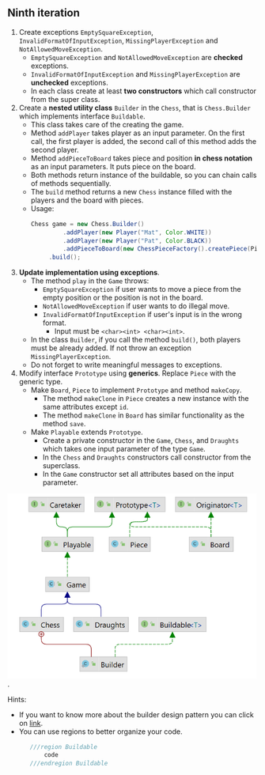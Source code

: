 ## Ninth iteration
1. Create exceptions `EmptySquareException`, `InvalidFormatOfInputException`,
   `MissingPlayerException` and `NotAllowedMoveException`.
    - `EmptySquareException` and `NotAllowedMoveException` are **checked** exceptions.
    - `InvalidFormatOfInputException` and `MissingPlayerException` are **unchecked** exceptions.
    - In each class create at least **two constructors** which call constructor from the super class.
2. Create a **nested utility class** `Builder` in the `Chess`, that is `Chess.Builder` which implements interface `Buildable`.
    - This class takes care of the creating the game.
    - Method `addPlayer` takes player as an input parameter. On the first call, the first player is added,
      the second call of this method adds the second player.
    - Method `addPieceToBoard` takes piece and position **in chess notation** as an input parameters. It puts piece on the board.
    - Both methods return instance of the buildable, so you can chain calls of methods sequentially.
    - The `build` method returns a new `Chess` instance filled with the players and the board with pieces.
    - Usage:
        ```java
        Chess game = new Chess.Builder()
                 .addPlayer(new Player("Mat", Color.WHITE))
                 .addPlayer(new Player("Pat", Color.BLACK))
                 .addPieceToBoard(new ChessPieceFactory().createPiece(PieceType.KING, Color.WHITE), 'e', 1)
             .build();
        ```
3. **Update implementation using exceptions**.
    - The method `play` in the `Game` throws:
        - `EmptySquareException` if user wants to move a piece from the empty position
          or the position is not in the board.
        - `NotAllowedMoveException` if user wants to do illegal move.
        - `InvalidFormatOfInputException` if user's input is in the wrong format.
            - Input must be `<char><int> <char><int>`.
    - In the class `Builder`, if you call the method `build()`, both players must be already added.
      If not throw an exception `MissingPlayerException`.
    - Do not forget to write meaningful messages to exceptions.
4. Modify interface `Prototype` using **generics**. Replace `Piece` with the generic type.
   - Make `Board`, `Piece` to implement `Prototype` and method `makeCopy`.
      - The method `makeClone` in `Piece` creates a new instance with the same attributes except `id`. 
      - The method `makeClone` in `Board` has similar functionality as the method `save`. 
   - Make `Playable` extends `Prototype`.
     - Create a private constructor in the `Game`, `Chess`, and `Draughts` which takes one input parameter of the type `Game`.
     - In the `Chess` and `Draughts` constructors call constructor from the superclass.
     - In the `Game` constructor set all attributes based on the input parameter.
     

<img src="images/game9.png" alt="game9" width="600"/>.


Hints:
- If you want to know more about the builder design pattern
  you can click on [link](https://refactoring.guru/design-patterns/builder).
- You can use regions to better organize your code.
  ```java
     ///region Buildable 
         code
     ///endregion Buildable
    ```
